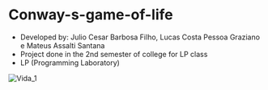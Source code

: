 # Conway-s-game-of-life
- Developed by: Julio Cesar Barbosa Filho, Lucas  Costa Pessoa Graziano e Mateus Assalti Santana
- Project done in the 2nd semester of college for LP class
- LP (Programming Laboratory)

![Vida_1](https://user-images.githubusercontent.com/80040776/156668480-6ed2002d-760c-4412-9946-05a947ee21f8.gif)
